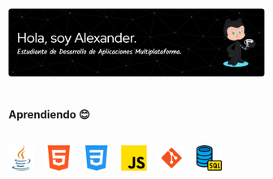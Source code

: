 #

![Header](./imagenes\github-header-image.png)

<br>

## Aprendiendo :blush:

<br>

<img src="imagenes\java.png" alt="JAVA" width="50" height="50" style="margin-right: 20px;"> <img src="imagenes\html-5.png" alt="HTML" width="50" height="50" style="margin-right: 20px;"> <img src="imagenes\css-3.png" alt="CSS" width="50" height="50" style="margin-right: 20px;"> <img src="imagenes\js.png" alt="JS" width="50" height="50" style="margin-right: 20px;"> <img src="imagenes\git.png" alt="GIT" width="50" height="50" style="margin-right: 20px;"> <img src="imagenes\sql.png" alt="SQL" width="50" height="50"> 
